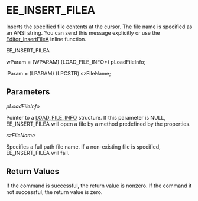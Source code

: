 # EE\_INSERT\_FILEA

Inserts the specified file contents at the cursor. The file name is specified
as an ANSI string. You can send this message explicitly or use the
[Editor\_InsertFileA](../macro/editor_insertfilea) inline function.

EE\_INSERT\_FILEA

wParam = (WPARAM) (LOAD\_FILE\_INFO\*) pLoadFileInfo;

lParam = (LPARAM) (LPCSTR) szFileName;

## Parameters

_pLoadFileInfo_

Pointer to a [LOAD\_FILE\_INFO](../structure/load_file_info) structure. If this parameter is NULL, EE\_INSERT\_FILEA will
open a file by a method predefined by the properties.

_szFileName_

Specifies a full path file name. If a non-existing file is specified, EE\_INSERT\_FILEA
will fail.

## Return Values

If the command is successful, the return value is nonzero. If the command
it not successful, the return value is zero.
